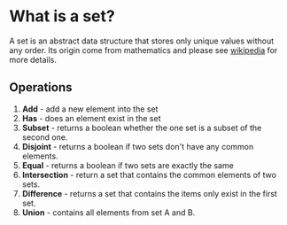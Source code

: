 # What is a set?

A set is an abstract data structure that stores only unique values without any order. Its origin come from mathematics and please see [wikipedia](https://en.wikipedia.org/wiki/Set_(mathematics)) for more details.

## Operations

1. **Add** - add a new element into the set
2. **Has** - does an element exist in the set
3. **Subset** - returns a boolean whether the one set is a subset of the second one.
4. **Disjoint** - returns a boolean if two sets don't have any common elements.
5. **Equal** - returns a boolean if two sets are exactly the same
6. **Intersection** - return a set that contains the common elements of two sets.
7. **Difference** - returns a set that contains the items only exist in the first set.
8. **Union** - contains all elements from set A and B.

